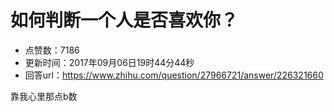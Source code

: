 # 如何判断一个人是否喜欢你？
- 点赞数：7186
- 更新时间：2017年09月06日19时44分44秒
- 回答url：https://www.zhihu.com/question/27966721/answer/226321660
<body>
 <p data-pid="EAXES4cp">靠我心里那点b数</p>
</body>